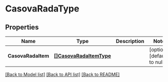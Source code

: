# CasovaRadaType

## Properties
Name | Type | Description | Notes
------------ | ------------- | ------------- | -------------
**CasovaRadaItem** | [**[]CasovaRadaItemType**](casovaRadaItemType.md) |  | [optional] [default to null]

[[Back to Model list]](../README.md#documentation-for-models) [[Back to API list]](../README.md#documentation-for-api-endpoints) [[Back to README]](../README.md)

